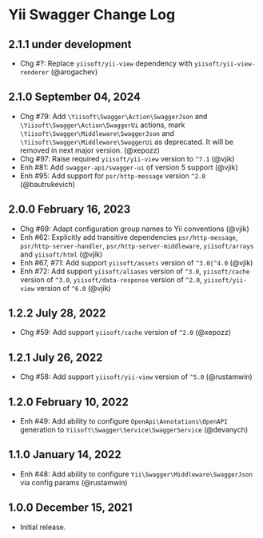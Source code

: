 # Yii Swagger Change Log

## 2.1.1 under development

- Chg #?: Replace `yiisoft/yii-view` dependency with `yiisoft/yii-view-renderer` (@arogachev) 

## 2.1.0 September 04, 2024

- Chg #79: Add `\Yiisoft\Swagger\Action\SwaggerJson` and `\Yiisoft\Swagger\Action\SwaggerUi` actions,
  mark `\Yiisoft\Swagger\Middleware\SwaggerJson` and `\Yiisoft\Swagger\Middleware\SwaggerUi` as deprecated. 
  It will be removed in next major version. (@xepozz)
- Chg #97: Raise required `yiisoft/yii-view` version to `^7.1` (@vjik)
- Enh #81: Add `swagger-api/swagger-ui` of version 5 support (@vjik)
- Enh #95: Add support for `psr/http-message` version `^2.0` (@bautrukevich)

## 2.0.0 February 16, 2023

- Chg #69: Adapt configuration group names to Yii conventions (@vjik)
- Enh #62: Explicitly add transitive dependencies `psr/http-message`, `psr/http-server-handler`, 
  `psr/http-server-middleware`, `yiisoft/arrays` and `yiisoft/html` (@vjik)
- Enh #67, #71: Add support `yiisoft/assets` version of `^3.0|^4.0` (@vjik)
- Enh #72: Add support `yiisoft/aliases` version of `^3.0`, `yiisoft/cache` version of `^3.0`,
  `yiisoft/data-response` version of `^2.0`, `yiisoft/yii-view` version of `^6.0` (@vjik)

## 1.2.2 July 28, 2022

- Chg #59: Add support `yiisoft/cache` version of `^2.0` (@xepozz)

## 1.2.1 July 26, 2022

- Chg #58: Add support `yiisoft/yii-view` version of `^5.0` (@rustamwin)

## 1.2.0 February 10, 2022

- Enh #49: Add ability to configure `OpenApi\Annotations\OpenAPI` generation to
  `Yiisoft\Swagger\Service\SwaggerService` (@devanych)

## 1.1.0 January 14, 2022

- Enh #48: Add ability to configure `Yii\Swagger\Middleware\SwaggerJson` via config params (@rustamwin)

## 1.0.0 December 15, 2021

- Initial release.
